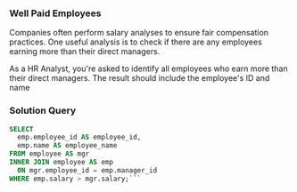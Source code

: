 ### Well Paid Employees


Companies often perform salary analyses to ensure fair compensation practices. One useful analysis is to check if there are any employees earning more than their direct managers.

As a HR Analyst, you're asked to identify all employees who earn more than their direct managers. The result should include the employee's ID and name
### Solution Query

```sql
SELECT 
  emp.employee_id AS employee_id,
  emp.name AS employee_name
FROM employee AS mgr
INNER JOIN employee AS emp
  ON mgr.employee_id = emp.manager_id
WHERE emp.salary > mgr.salary;```


